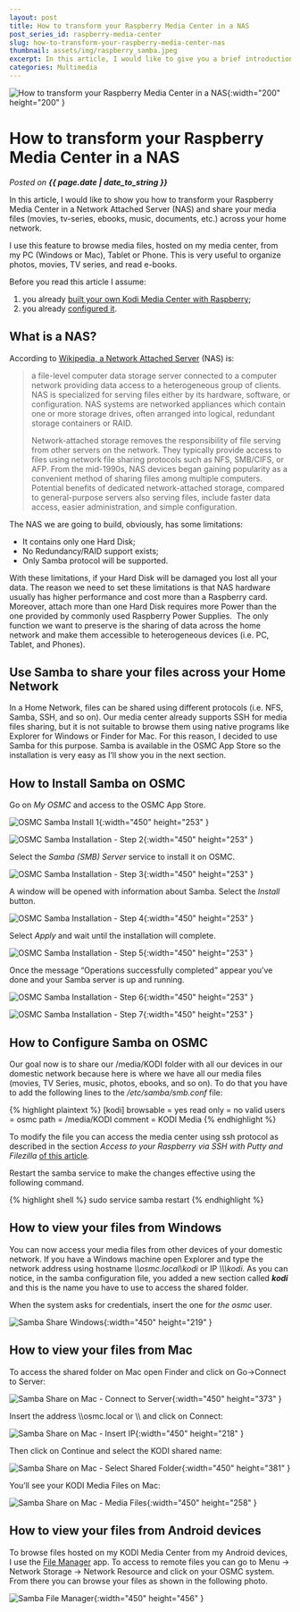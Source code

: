 ```yaml
---
layout: post
title: How to transform your Raspberry Media Center in a NAS
post_series_id: raspberry-media-center
slug: how-to-transform-your-raspberry-media-center-nas
thumbnail: assets/img/raspberry_samba.jpeg
excerpt: In this article, I would like to give you a brief introduction to Kubernetes and how to deploy applications on it.
categories: Multimedia
---
```


![How to transform your Raspberry Media Center in a NAS](assets/img/raspberry_samba.jpeg){:width="200" height="200" }

# How to transform your Raspberry Media Center in a NAS
_Posted on **{{ page.date | date_to_string }}**_

In this article, I would like to show you how to transform your Raspberry Media Center in a Network Attached Server (NAS) and share your media files (movies, tv-series, ebooks, music, documents, etc.) across your home network.

I use this feature to browse media files, hosted on my media center, from my PC (Windows or Mac), Tablet or Phone. This is very useful to organize photos, movies, TV series, and read e-books.

Before you read this article I assume:

1.  you already [built your own Kodi Media Center with Raspberry](raspberry-media-center);
2.  you already [configured it](how-to-configure-kodi-media-center).

## What is a NAS?

According to [Wikipedia, a Network Attached Server](https://en.wikipedia.org/wiki/Network-attached_storage) (NAS) is:

> a file-level computer data storage server connected to a computer network providing data access to a heterogeneous group of clients. NAS is specialized for serving files either by its hardware, software, or configuration. NAS systems are networked appliances which contain one or more storage drives, often arranged into logical, redundant storage containers or RAID.
> 
> Network-attached storage removes the responsibility of file serving from other servers on the network. They typically provide access to files using network file sharing protocols such as NFS, SMB/CIFS, or AFP. From the mid-1990s, NAS devices began gaining popularity as a convenient method of sharing files among multiple computers. Potential benefits of dedicated network-attached storage, compared to general-purpose servers also serving files, include faster data access, easier administration, and simple configuration.

The NAS we are going to build, obviously, has some limitations:

-   It contains only one Hard Disk;
-   No Redundancy/RAID support exists;
-   Only Samba protocol will be supported.

With these limitations, if your Hard Disk will be damaged you lost all your data. The reason we need to set these limitations is that NAS hardware usually has higher performance and cost more than a Raspberry card. Moreover, attach more than one Hard Disk requires more Power than the one provided by commonly used Raspberry Power Supplies.  The only function we want to preserve is the sharing of data across the home network and make them accessible to heterogeneous devices (i.e. PC, Tablet, and Phones).

## Use Samba to share your files across your Home Network

In a Home Network, files can be shared using different protocols (i.e. NFS, Samba, SSH, and so on). Our media center already supports SSH for media files sharing, but it is not suitable to browse them using native programs like Explorer for Windows or Finder for Mac. For this reason, I decided to use Samba for this purpose. Samba is available in the OSMC App Store so the installation is very easy as I’ll show you in the next section.

## How to Install Samba on OSMC

Go on _My OSMC_ and access to the OSMC App Store.

![OSMC Samba Install 1](assets/img/OSMC-Samba-Install-1.png){:width="450" height="253" }

![OSMC Samba Installation - Step 2](assets/img/OSMC-Samba-Install-2.png){:width="450" height="253" }

Select the _Samba (SMB) Server_ service to install it on OSMC.

![OSMC Samba Installation - Step 3](assets/img/OSMC-Samba-Install-3.png){:width="450" height="253" }

A window will be opened with information about Samba. Select the _Install_ button.

![OSMC Samba Installation - Step 4](assets/img/OSMC-Samba-Install-4.png){:width="450" height="253" }

Select _Apply_ and wait until the installation will complete.

![OSMC Samba Installation - Step 5](assets/img/OSMC-Samba-Install-5.png){:width="450" height="253" }

Once the message “Operations successfully completed” appear you’ve done and your Samba server is up and running.

![OSMC Samba Installation - Step 6](assets/img/OSMC-Samba-Install-6.png){:width="450" height="253" }

![OSMC Samba Installation - Step 7](assets/img/OSMC-Samba-Install-7.png){:width="450" height="253" }

## How to Configure Samba on OSMC

Our goal now is to share our /media/KODI folder with all our devices in our domestic network because here is where we have all our media files (movies, TV Series, music, photos, ebooks, and so on). To do that you have to add the following lines to the _/etc/samba/smb.conf_ file:

{% highlight plaintext %}
[kodi]
browsable = yes
read only = no
valid users = osmc
path = /media/KODI
comment = KODI Media
{% endhighlight %}

To modify the file you can access the media center using ssh protocol as described in the section _Access to your Raspberry via SSH with Putty and Filezilla_ [of this article](how-to-configure-kodi-media-center)_._

Restart the samba service to make the changes effective using the following command.

{% highlight shell %}
sudo service samba restart
{% endhighlight %}

## How to view your files from Windows

You can now access your media files from other devices of your domestic network. If you have a Windows machine open Explorer and type the network address using hostname _\\\\osmc.local\\kodi_ or IP _\\\\<your ip>\\kodi_. As you can notice, in the samba configuration file, you added a new section called **_kodi_** and this is the name you have to use to access the shared folder.

When the system asks for credentials, insert the one for _the osmc_ user.

![Samba Share Windows](assets/img/Samba_Share_Windows.png){:width="450" height="219" }

## How to view your files from Mac

To access the shared folder on Mac open Finder and click on Go->Connect to Server:

![Samba Share on Mac - Connect to Server](assets/img/Samba-Share-on-Mac-1.jpeg){:width="450" height="373" }

Insert the address \\\\osmc.local or \\\\<your IP number> and click on Connect:

![Samba Share on Mac - Insert IP](assets/img/Samba-Share-on-Mac-2.jpeg){:width="450" height="218" }

Then click on Continue and select the KODI shared name:

![Samba Share on Mac - Select Shared Folder](assets/img/Samba-Share-on-Mac-3.jpeg){:width="450" height="381" }

You’ll see your KODI Media Files on Mac:

![Samba Share on Mac - Media Files](assets/img/Samba-Share-on-Mac-4.jpeg){:width="450" height="258" }

## How to view your files from Android devices

To browse files hosted on my KODI Media Center from my Android devices, I use the [File Manager](https://play.google.com/store/apps/details?id=com.asus.filemanager&hl=it) app. To access to remote files you can go to Menu -> Network Storage -> Network Resource and click on your OSMC system. From there you can browse your files as shown in the following photo.

![Samba File Manager](assets/img/Samba_File_Manager.png){:width="450" height="456" }